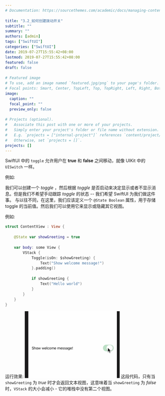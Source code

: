 ```yaml
---
# Documentation: https://sourcethemes.com/academic/docs/managing-content/

title: "3.2_如何创建拨动开关"
subtitle: ""
summary: ""
authors: [admin]
tags: ["SwiftUI"]
categories: ["SwiftUI"]
date: 2019-07-27T15:55:42+08:00
lastmod: 2019-07-27T15:55:42+08:00
featured: false
draft: false

# Featured image
# To use, add an image named `featured.jpg/png` to your page's folder.
# Focal points: Smart, Center, TopLeft, Top, TopRight, Left, Right, BottomLeft, Bottom, BottomRight.
image:
  caption: ""
  focal_point: ""
  preview_only: false

# Projects (optional).
#   Associate this post with one or more of your projects.
#   Simply enter your project's folder or file name without extension.
#   E.g. `projects = ["internal-project"]` references `content/project/deep-learning/index.md`.
#   Otherwise, set `projects = []`.
projects: []
---
```


<!-- more -->
SwiftUI 中的 `toggle` 允许用户在 **true** 和 **false** 之间移动，就像 UIKit 中的 `UISwitch` 一样。

例如:

我们可以创建一个 _toggle_ ，然后根据 _toggle_ 是否启动来决定显示或者不显示消息。但是我们不希望手动跟踪 _toggle_ 的状态 -- 我们希望 SwiftUI 为我们做这件事。
与以往不同，在这里，我们应该定义一个 `@State Boolean` 属性，用于存储 toggle 的当前值。然后我们可以使用它来显示或隐藏其它视图。

例如:
```swift
struct ContentView : View {
    
    @State var showGreeting = true
    
    var body: some View {
        VStack {
            Toggle(isOn: $showGreeting) {
                Text("Show welcome message!")
            }.padding()
            
            if showGreeting {
                Text("Hello world")
            }
        }
    }
}
```
运行效果:
![toggle_show_welcomemessage](img/toggle_show_welcomemessage.gif "Show welcome message")
这段代码，只有当 `showGreeting` 为 _true_ 时才会返回文本视图，这意味着当 `showGreeting` 为 _false_ 时，`VStack` 的大小会减小 - 它的堆栈中没有第二个视图。